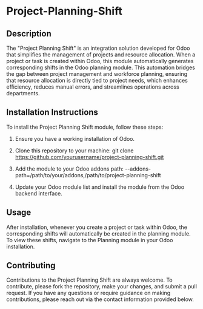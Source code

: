 # Project-Planning-Shift

## Description
The "Project Planning Shift" is an integration solution developed for Odoo that simplifies the management of projects and resource allocation. When a project or task is created within Odoo, this module automatically generates corresponding shifts in the Odoo planning module. This automation bridges the gap between project management and workforce planning, ensuring that resource allocation is directly tied to project needs, which enhances efficiency, reduces manual errors, and streamlines operations across departments.

## Installation Instructions
To install the Project Planning Shift module, follow these steps:

1. Ensure you have a working installation of Odoo.
2. Clone this repository to your machine:
git clone https://github.com/yourusername/project-planning-shift.git

3. Add the module to your Odoo addons path:
--addons-path=/path/to/your/addons,/path/to/project-planning-shift

4. Update your Odoo module list and install the module from the Odoo backend interface.

## Usage
After installation, whenever you create a project or task within Odoo, the corresponding shifts will automatically be created in the planning module. To view these shifts, navigate to the Planning module in your Odoo installation.

## Contributing
Contributions to the Project Planning Shift are always welcome. To contribute, please fork the repository, make your changes, and submit a pull request. If you have any questions or require guidance on making contributions, please reach out via the contact information provided below.


